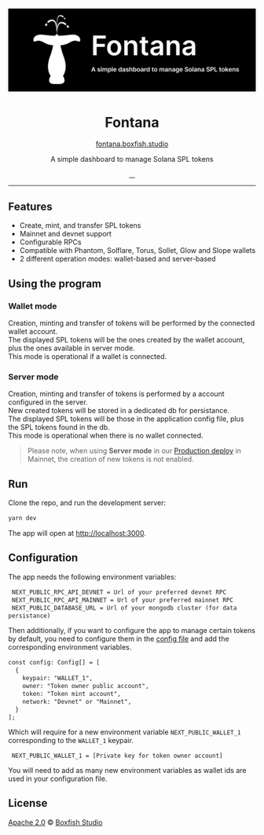 <h1 align="center">
  <br>
  <a href="https://boxfish.studio"><img src="doc/img/gh-splash.png" title="Fontana. By Boxfish Studio"></a>
</h1>

<h1 align="center">Fontana</h1>

<p align="center">
<a href="https://fontana.boxfish.studio/">fontana.boxfish.studio</a>
</p>

<p align="center">A simple dashboard to manage Solana SPL tokens</p>


<p align="center">
  <a aria-label="build status" href="https://github.com/boxfish-studio/fontana/actions/workflows/ci-production.yaml">
    <img alt="" src="https://github.com/boxfish-studio/fontana/actions/workflows/ci-production.yaml/badge.svg">
  </a>
  <a aria-label="contributors graph" href="https://github.com/boxfish-studio/fontana/graphs/contributors">
    <img alt="" src="https://img.shields.io/github/contributors/boxfish-studio/fontana.svg">
  </a>
  <a aria-label="last commit" href="https://github.com/boxfish-studio/fontana/commits/main">
    <img alt="" src="https://img.shields.io/github/last-commit/boxfish-studio/fontana.svg">
  </a>
  <a aria-label="license" href="https://github.com/boxfish-studio/fontana/blob/main/LICENSE">
    <img src="https://img.shields.io/github/license/boxfish-studio/fontana.svg" alt="">
  </a>
</p>

---

## Features

- Create, mint, and transfer SPL tokens
- Mainnet and devnet support
- Configurable RPCs
- Compatible with Phantom, Solflare, Torus, Sollet, Glow and Slope wallets
- 2 different operation modes: wallet-based and server-based


## Using the program

### Wallet mode

Creation, minting and transfer of tokens will be performed by the connected wallet account.  
The displayed SPL tokens will be the ones created by the wallet account, plus the ones available in server mode.  
This mode is operational if a wallet is connected.  

### Server mode

Creation, minting and transfer of tokens is performed by a account configured in the server.  
New created tokens will be stored in a dedicated db for persistance.  
The displayed SPL tokens will be those in the application config file, plus the SPL tokens found in the db.  
This mode is operational when there is no wallet connected.

> Please note, when using **Server mode** in our [Production deploy](https://fontana.boxfish.studio) in Mainnet, the creation of new tokens is not enabled. 

## Run 

Clone the repo, and run the development server:

```bash
yarn dev 
```

The app will open at [http://localhost:3000](http://localhost:3000).


## Configuration

The app needs the following environment variables:
 
```
 NEXT_PUBLIC_RPC_API_DEVNET = Url of your preferred devnet RPC
 NEXT_PUBLIC_RPC_API_MAINNET = Url of your preferred mainnet RPC
 NEXT_PUBLIC_DATABASE_URL = Url of your mongodb cluster (for data persistance)
```

Then additionally, if you want to configure the app to manage certain tokens by default, you need to configure them in the [config file](fontana.config.ts) and add the corresponding environment variables.

```
const config: Config[] = [
  {
    keypair: "WALLET_1",
    owner: "Token owner public account",
    token: "Token mint account",
    network: "Devnet" or "Mainnet",
  }
];
```

Which will require for a new environment variable `NEXT_PUBLIC_WALLET_1` corresponding to the `WALLET_1` keypair. 

```
 NEXT_PUBLIC_WALLET_1 = [Private key for token owner account]
```

You will need to add as many new environment variables as wallet ids are used in your configuration file.

## License

[Apache 2.0](./LICENSE) &copy; [Boxfish Studio]


[Boxfish Studio]: https://boxfish.studio

